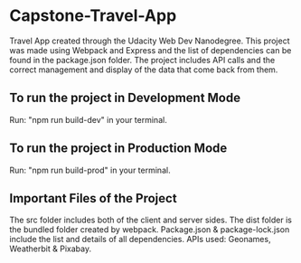 # Capstone-Travel-App
Travel App created through the Udacity Web Dev Nanodegree. This project was made using Webpack and Express and the list of dependencies can be found in the package.json folder. The project includes API calls and the correct management and display of the data that come back from them.

## To run the project in Development Mode
Run: "npm run build-dev" in your terminal.

## To run the project in Production Mode
Run: "npm run build-prod" in your terminal.

## Important Files of the Project

The src folder includes both of the client and server sides.
The dist folder is the bundled folder created by webpack.
Package.json & package-lock.json include the list and details of all dependencies.
APIs used: Geonames, Weatherbit & Pixabay.

